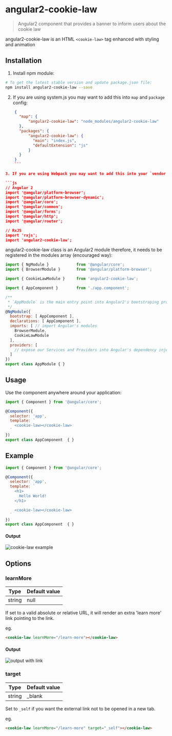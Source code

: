 # angular2-cookie-law

> Angular2 component that provides a banner to inform users about the cookie law

angular2-cookie-law is an HTML `<cookie-law>` tag enhanced with styling and animation

## Installation

1. Install npm module:

  ```bash
  # To get the latest stable version and update package.json file:
  npm install angular2-cookie-law --save
  ```

2. If you are using system.js you may want to add this into `map` and `package` config:

  ```json
      {
        "map": {
            "angular2-cookie-law": "node_modules/angular2-cookie-law"
        },
        "packages": {
            "angular2-cookie-law": {
              "main": "index.js",
              "defaultExtension": "js"
            }
        }
      }
      ```

3. If you are using Webpack you may want to add this into your `vendor.js` file:

  ```js
  // Angular 2
  import '@angular/platform-browser';
  import '@angular/platform-browser-dynamic';
  import '@angular/core';
  import '@angular/common';
  import '@angular/forms';
  import '@angular/http';
  import '@angular/router';

  // RxJS
  import 'rxjs';
  import 'angular2-cookie-law';
  ```

angular2-cookie-law class is an Angular2 module therefore, it needs to be registered in the modules array (encouraged way):

```js
import { NgModule }            from '@angular/core';
import { BrowserModule }       from '@angular/platform-browser';

import { CookieLawModule }     from 'angular2-cookie-law';

import { AppComponent }        from './app.component';

/**
 * `AppModule` is the main entry point into Angular2's bootstraping process
 */
@NgModule({
  bootstrap: [ AppComponent ],
  declarations: [ AppComponent ],
  imports: [ // import Angular's modules
    BrowserModule,
    CookieLawModule
  ],
  providers: [
    // expose our Services and Providers into Angular's dependency injection
  ]
})
export class AppModule { }
```

## Usage

Use the component anywhere around your application:

```js
import { Component } from '@angular/core';

@Component({
  selector: 'app',
  template: `
    <cookie-law></cookie-law>
  `
})
export class AppComponent  { }
```

## Example

```js
import { Component } from '@angular/core';

@Component({
  selector: 'app',
  template: `
    <h1>
      Hello World!
    </h1>

    <cookie-law></cookie-law>
  `
})
export class AppComponent  { }
```

#### Output

![cookie-law example](http://i.imgur.com/W9LUdwy.png)

## Options

### learnMore

| Type | Default value
| --- | --- |
| string | null |

If set to a valid absolute or relative URL, it will render an extra 'learn more' link pointing to the link.

eg.
```html
<cookie-law learnMore="/learn-more"></cookie-law>
```

#### Output

![output with link](http://i.imgur.com/0nvb6sP.png)

### target

| Type | Default value
| --- | --- |
| string | _blank |

Set to `_self` if you want the external link not to be opened in a new tab.

eg.
```html
<cookie-law learnMore="/learn-more" target="_self"></cookie-law>
```
